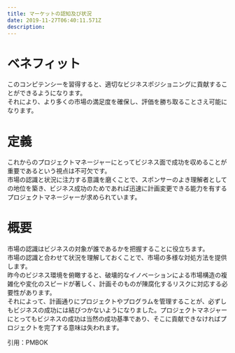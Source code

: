 ```yaml
---
title: マーケットの認知及び状況
date: 2019-11-27T06:40:11.571Z
description:
---
```

# ベネフィット

このコンピテンシーを習得すると、適切なビジネスポジショニングに貢献することができるようになります。\
それにより、より多くの市場の満足度を確保し、評価を勝ち取ることさえ可能になります。

# 定義

これからのプロジェクトマネージャーにとってビジネス面で成功を収めることが重要であるという視点は不可欠です。\
市場の認識と状況に注力する意識を磨くことで、スポンサーのよき理解者としての地位を築き、ビジネス成功のためであれば迅速に計画変更できる能力を有するプロジェクトマネージャーが求められています。

# 概要

市場の認識はビジネスの対象が誰であるかを把握することに役立ちます。\
市場の認識と合わせて状況を理解しておくことで、市場の多様な対処方法を提供します。\
昨今のビジネス環境を俯瞰すると、破壊的なイノベーションによる市場構造の複雑化や変化のスピードが著しく、計画そのものが陳腐化するリスクに対応する必要性があります。\
それによって、計画通りにプロジェクトやプログラムを管理することが、必ずしもビジネスの成功には結びつかないようになりました。プロジェクトマネジャーにとってもビジネスの成功は当然の成功基準であり、そこに貢献できなければプロジェクトを完了する意味は失われます。



引用：PMBOK
